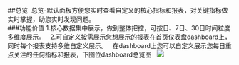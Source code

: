 ##总览  
总览-默认面板方便您实时查看自定义的核心指标和报表，对关键指标做实时掌握，助您实时发现问题。  
###功能价值 
1.核心数据集中展示，做到整体把控，可按日、7日、30日时间粒度多维度展示。  
2.可自定义按需展示您想展示的报表在首页仪表盘dashboard上，同时每个报表支持多维自定义展示。  
在dashboard上您可以自定义展示您每日重点关注的任何指标和报表，下图位dashboard总览图  
![](http://www.shujike.com/docsimg/dashboard.jpg)  
